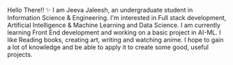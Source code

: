 Hello There!! ✨
I am Jeeva Jaleesh, an undergraduate student in Information Science & Engineering.
I'm interested in Full stack development, Artificial Intelligence & Machine Learning and Data Science.
I am currently learning Front End development and working on a basic project in AI-ML.
I like Reading books, creating art, writing and watching anime.
I hope to gain a lot of knowledge and be able to apply it to create some good, useful projects.

<!---
jeeva58/jeeva58 is a ✨ special ✨ repository because its `README.md` (this file) appears on your GitHub profile.
You can click the Preview link to take a look at your changes.
--->
